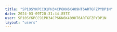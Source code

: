 ```yaml
---
title: "SP10SYKPCC91PH34CP6KN6K409HT6ARTGFZPYDP1N"
date: 2024-03-09T20:31:44.857Z
user: SP10SYKPCC91PH34CP6KN6K409HT6ARTGFZPYDP1N
layout: "users"
---
```

    